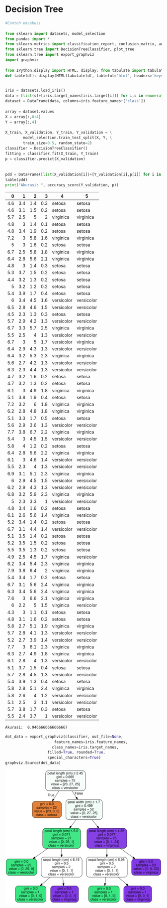 # Decision Tree


```python
#Contoh eksekusi

from sklearn import datasets, model_selection
from pandas import *
from sklearn.metrics import classification_report, confusion_matrix, accuracy_score
from sklearn.tree import DecisionTreeClassifier, plot_tree
from sklearn.tree import export_graphviz
import graphviz

from IPython.display import HTML, display; from tabulate import tabulate
def table(df): display(HTML(tabulate(df, tablefmt='html', headers='keys', showindex=False)))

```


```python

iris = datasets.load_iris()
data = [list(s)+[iris.target_names[iris.target[i]]] for i,s in enumerate(iris.data)]
dataset = DataFrame(data, columns=iris.feature_names+['class'])

array = dataset.values
X = array[:,0:4]
Y = array[:,4]

X_train, X_validation, Y_train, Y_validation = \
        model_selection.train_test_split(X, Y, \
        train_size=0.5, random_state=2)
classifier = DecisionTreeClassifier()
fitting = classifier.fit(X_train, Y_train)
p = classifier.predict(X_validation)


pdd = DataFrame([list(X_validation[i])+[Y_validation[i],p[i]] for i in range(X_validation.shape[0])])
table(pdd)
print("Akurasi: ", accuracy_score(Y_validation, p))
```


<table>
<thead>
<tr><th style="text-align: right;">  0</th><th style="text-align: right;">  1</th><th style="text-align: right;">  2</th><th style="text-align: right;">  3</th><th>4         </th><th>5         </th></tr>
</thead>
<tbody>
<tr><td style="text-align: right;">4.6</td><td style="text-align: right;">3.4</td><td style="text-align: right;">1.4</td><td style="text-align: right;">0.3</td><td>setosa    </td><td>setosa    </td></tr>
<tr><td style="text-align: right;">4.6</td><td style="text-align: right;">3.1</td><td style="text-align: right;">1.5</td><td style="text-align: right;">0.2</td><td>setosa    </td><td>setosa    </td></tr>
<tr><td style="text-align: right;">5.7</td><td style="text-align: right;">2.5</td><td style="text-align: right;">5  </td><td style="text-align: right;">2  </td><td>virginica </td><td>virginica </td></tr>
<tr><td style="text-align: right;">4.8</td><td style="text-align: right;">3  </td><td style="text-align: right;">1.4</td><td style="text-align: right;">0.1</td><td>setosa    </td><td>setosa    </td></tr>
<tr><td style="text-align: right;">4.8</td><td style="text-align: right;">3.4</td><td style="text-align: right;">1.9</td><td style="text-align: right;">0.2</td><td>setosa    </td><td>setosa    </td></tr>
<tr><td style="text-align: right;">7.2</td><td style="text-align: right;">3  </td><td style="text-align: right;">5.8</td><td style="text-align: right;">1.6</td><td>virginica </td><td>virginica </td></tr>
<tr><td style="text-align: right;">5  </td><td style="text-align: right;">3  </td><td style="text-align: right;">1.6</td><td style="text-align: right;">0.2</td><td>setosa    </td><td>setosa    </td></tr>
<tr><td style="text-align: right;">6.7</td><td style="text-align: right;">2.5</td><td style="text-align: right;">5.8</td><td style="text-align: right;">1.8</td><td>virginica </td><td>virginica </td></tr>
<tr><td style="text-align: right;">6.4</td><td style="text-align: right;">2.8</td><td style="text-align: right;">5.6</td><td style="text-align: right;">2.1</td><td>virginica </td><td>virginica </td></tr>
<tr><td style="text-align: right;">4.8</td><td style="text-align: right;">3  </td><td style="text-align: right;">1.4</td><td style="text-align: right;">0.3</td><td>setosa    </td><td>setosa    </td></tr>
<tr><td style="text-align: right;">5.3</td><td style="text-align: right;">3.7</td><td style="text-align: right;">1.5</td><td style="text-align: right;">0.2</td><td>setosa    </td><td>setosa    </td></tr>
<tr><td style="text-align: right;">4.4</td><td style="text-align: right;">3.2</td><td style="text-align: right;">1.3</td><td style="text-align: right;">0.2</td><td>setosa    </td><td>setosa    </td></tr>
<tr><td style="text-align: right;">5  </td><td style="text-align: right;">3.2</td><td style="text-align: right;">1.2</td><td style="text-align: right;">0.2</td><td>setosa    </td><td>setosa    </td></tr>
<tr><td style="text-align: right;">5.4</td><td style="text-align: right;">3.9</td><td style="text-align: right;">1.7</td><td style="text-align: right;">0.4</td><td>setosa    </td><td>setosa    </td></tr>
<tr><td style="text-align: right;">6  </td><td style="text-align: right;">3.4</td><td style="text-align: right;">4.5</td><td style="text-align: right;">1.6</td><td>versicolor</td><td>versicolor</td></tr>
<tr><td style="text-align: right;">6.5</td><td style="text-align: right;">2.8</td><td style="text-align: right;">4.6</td><td style="text-align: right;">1.5</td><td>versicolor</td><td>versicolor</td></tr>
<tr><td style="text-align: right;">4.5</td><td style="text-align: right;">2.3</td><td style="text-align: right;">1.3</td><td style="text-align: right;">0.3</td><td>setosa    </td><td>setosa    </td></tr>
<tr><td style="text-align: right;">5.7</td><td style="text-align: right;">2.9</td><td style="text-align: right;">4.2</td><td style="text-align: right;">1.3</td><td>versicolor</td><td>versicolor</td></tr>
<tr><td style="text-align: right;">6.7</td><td style="text-align: right;">3.3</td><td style="text-align: right;">5.7</td><td style="text-align: right;">2.5</td><td>virginica </td><td>virginica </td></tr>
<tr><td style="text-align: right;">5.5</td><td style="text-align: right;">2.5</td><td style="text-align: right;">4  </td><td style="text-align: right;">1.3</td><td>versicolor</td><td>versicolor</td></tr>
<tr><td style="text-align: right;">6.7</td><td style="text-align: right;">3  </td><td style="text-align: right;">5  </td><td style="text-align: right;">1.7</td><td>versicolor</td><td>virginica </td></tr>
<tr><td style="text-align: right;">6.4</td><td style="text-align: right;">2.9</td><td style="text-align: right;">4.3</td><td style="text-align: right;">1.3</td><td>versicolor</td><td>versicolor</td></tr>
<tr><td style="text-align: right;">6.4</td><td style="text-align: right;">3.2</td><td style="text-align: right;">5.3</td><td style="text-align: right;">2.3</td><td>virginica </td><td>virginica </td></tr>
<tr><td style="text-align: right;">5.6</td><td style="text-align: right;">2.7</td><td style="text-align: right;">4.2</td><td style="text-align: right;">1.3</td><td>versicolor</td><td>versicolor</td></tr>
<tr><td style="text-align: right;">6.3</td><td style="text-align: right;">2.3</td><td style="text-align: right;">4.4</td><td style="text-align: right;">1.3</td><td>versicolor</td><td>versicolor</td></tr>
<tr><td style="text-align: right;">4.7</td><td style="text-align: right;">3.2</td><td style="text-align: right;">1.6</td><td style="text-align: right;">0.2</td><td>setosa    </td><td>setosa    </td></tr>
<tr><td style="text-align: right;">4.7</td><td style="text-align: right;">3.2</td><td style="text-align: right;">1.3</td><td style="text-align: right;">0.2</td><td>setosa    </td><td>setosa    </td></tr>
<tr><td style="text-align: right;">6.1</td><td style="text-align: right;">3  </td><td style="text-align: right;">4.9</td><td style="text-align: right;">1.8</td><td>virginica </td><td>virginica </td></tr>
<tr><td style="text-align: right;">5.1</td><td style="text-align: right;">3.8</td><td style="text-align: right;">1.9</td><td style="text-align: right;">0.4</td><td>setosa    </td><td>setosa    </td></tr>
<tr><td style="text-align: right;">7.2</td><td style="text-align: right;">3.2</td><td style="text-align: right;">6  </td><td style="text-align: right;">1.8</td><td>virginica </td><td>virginica </td></tr>
<tr><td style="text-align: right;">6.2</td><td style="text-align: right;">2.8</td><td style="text-align: right;">4.8</td><td style="text-align: right;">1.8</td><td>virginica </td><td>virginica </td></tr>
<tr><td style="text-align: right;">5.1</td><td style="text-align: right;">3.3</td><td style="text-align: right;">1.7</td><td style="text-align: right;">0.5</td><td>setosa    </td><td>setosa    </td></tr>
<tr><td style="text-align: right;">5.6</td><td style="text-align: right;">2.9</td><td style="text-align: right;">3.6</td><td style="text-align: right;">1.3</td><td>versicolor</td><td>versicolor</td></tr>
<tr><td style="text-align: right;">7.7</td><td style="text-align: right;">3.8</td><td style="text-align: right;">6.7</td><td style="text-align: right;">2.2</td><td>virginica </td><td>virginica </td></tr>
<tr><td style="text-align: right;">5.4</td><td style="text-align: right;">3  </td><td style="text-align: right;">4.5</td><td style="text-align: right;">1.5</td><td>versicolor</td><td>versicolor</td></tr>
<tr><td style="text-align: right;">5.8</td><td style="text-align: right;">4  </td><td style="text-align: right;">1.2</td><td style="text-align: right;">0.2</td><td>setosa    </td><td>setosa    </td></tr>
<tr><td style="text-align: right;">6.4</td><td style="text-align: right;">2.8</td><td style="text-align: right;">5.6</td><td style="text-align: right;">2.2</td><td>virginica </td><td>virginica </td></tr>
<tr><td style="text-align: right;">6.1</td><td style="text-align: right;">3  </td><td style="text-align: right;">4.6</td><td style="text-align: right;">1.4</td><td>versicolor</td><td>versicolor</td></tr>
<tr><td style="text-align: right;">5.5</td><td style="text-align: right;">2.3</td><td style="text-align: right;">4  </td><td style="text-align: right;">1.3</td><td>versicolor</td><td>versicolor</td></tr>
<tr><td style="text-align: right;">6.9</td><td style="text-align: right;">3.1</td><td style="text-align: right;">5.1</td><td style="text-align: right;">2.3</td><td>virginica </td><td>virginica </td></tr>
<tr><td style="text-align: right;">6  </td><td style="text-align: right;">2.9</td><td style="text-align: right;">4.5</td><td style="text-align: right;">1.5</td><td>versicolor</td><td>versicolor</td></tr>
<tr><td style="text-align: right;">6.2</td><td style="text-align: right;">2.9</td><td style="text-align: right;">4.3</td><td style="text-align: right;">1.3</td><td>versicolor</td><td>versicolor</td></tr>
<tr><td style="text-align: right;">6.8</td><td style="text-align: right;">3.2</td><td style="text-align: right;">5.9</td><td style="text-align: right;">2.3</td><td>virginica </td><td>virginica </td></tr>
<tr><td style="text-align: right;">5  </td><td style="text-align: right;">2.3</td><td style="text-align: right;">3.3</td><td style="text-align: right;">1  </td><td>versicolor</td><td>versicolor</td></tr>
<tr><td style="text-align: right;">4.8</td><td style="text-align: right;">3.4</td><td style="text-align: right;">1.6</td><td style="text-align: right;">0.2</td><td>setosa    </td><td>setosa    </td></tr>
<tr><td style="text-align: right;">6.1</td><td style="text-align: right;">2.6</td><td style="text-align: right;">5.6</td><td style="text-align: right;">1.4</td><td>virginica </td><td>versicolor</td></tr>
<tr><td style="text-align: right;">5.2</td><td style="text-align: right;">3.4</td><td style="text-align: right;">1.4</td><td style="text-align: right;">0.2</td><td>setosa    </td><td>setosa    </td></tr>
<tr><td style="text-align: right;">6.7</td><td style="text-align: right;">3.1</td><td style="text-align: right;">4.4</td><td style="text-align: right;">1.4</td><td>versicolor</td><td>versicolor</td></tr>
<tr><td style="text-align: right;">5.1</td><td style="text-align: right;">3.5</td><td style="text-align: right;">1.4</td><td style="text-align: right;">0.2</td><td>setosa    </td><td>setosa    </td></tr>
<tr><td style="text-align: right;">5.2</td><td style="text-align: right;">3.5</td><td style="text-align: right;">1.5</td><td style="text-align: right;">0.2</td><td>setosa    </td><td>setosa    </td></tr>
<tr><td style="text-align: right;">5.5</td><td style="text-align: right;">3.5</td><td style="text-align: right;">1.3</td><td style="text-align: right;">0.2</td><td>setosa    </td><td>setosa    </td></tr>
<tr><td style="text-align: right;">4.9</td><td style="text-align: right;">2.5</td><td style="text-align: right;">4.5</td><td style="text-align: right;">1.7</td><td>virginica </td><td>versicolor</td></tr>
<tr><td style="text-align: right;">6.2</td><td style="text-align: right;">3.4</td><td style="text-align: right;">5.4</td><td style="text-align: right;">2.3</td><td>virginica </td><td>virginica </td></tr>
<tr><td style="text-align: right;">7.9</td><td style="text-align: right;">3.8</td><td style="text-align: right;">6.4</td><td style="text-align: right;">2  </td><td>virginica </td><td>virginica </td></tr>
<tr><td style="text-align: right;">5.4</td><td style="text-align: right;">3.4</td><td style="text-align: right;">1.7</td><td style="text-align: right;">0.2</td><td>setosa    </td><td>setosa    </td></tr>
<tr><td style="text-align: right;">6.7</td><td style="text-align: right;">3.1</td><td style="text-align: right;">5.6</td><td style="text-align: right;">2.4</td><td>virginica </td><td>virginica </td></tr>
<tr><td style="text-align: right;">6.3</td><td style="text-align: right;">3.4</td><td style="text-align: right;">5.6</td><td style="text-align: right;">2.4</td><td>virginica </td><td>virginica </td></tr>
<tr><td style="text-align: right;">7.6</td><td style="text-align: right;">3  </td><td style="text-align: right;">6.6</td><td style="text-align: right;">2.1</td><td>virginica </td><td>virginica </td></tr>
<tr><td style="text-align: right;">6  </td><td style="text-align: right;">2.2</td><td style="text-align: right;">5  </td><td style="text-align: right;">1.5</td><td>virginica </td><td>versicolor</td></tr>
<tr><td style="text-align: right;">4.3</td><td style="text-align: right;">3  </td><td style="text-align: right;">1.1</td><td style="text-align: right;">0.1</td><td>setosa    </td><td>setosa    </td></tr>
<tr><td style="text-align: right;">4.8</td><td style="text-align: right;">3.1</td><td style="text-align: right;">1.6</td><td style="text-align: right;">0.2</td><td>setosa    </td><td>setosa    </td></tr>
<tr><td style="text-align: right;">5.8</td><td style="text-align: right;">2.7</td><td style="text-align: right;">5.1</td><td style="text-align: right;">1.9</td><td>virginica </td><td>virginica </td></tr>
<tr><td style="text-align: right;">5.7</td><td style="text-align: right;">2.8</td><td style="text-align: right;">4.1</td><td style="text-align: right;">1.3</td><td>versicolor</td><td>versicolor</td></tr>
<tr><td style="text-align: right;">5.2</td><td style="text-align: right;">2.7</td><td style="text-align: right;">3.9</td><td style="text-align: right;">1.4</td><td>versicolor</td><td>versicolor</td></tr>
<tr><td style="text-align: right;">7.7</td><td style="text-align: right;">3  </td><td style="text-align: right;">6.1</td><td style="text-align: right;">2.3</td><td>virginica </td><td>virginica </td></tr>
<tr><td style="text-align: right;">6.3</td><td style="text-align: right;">2.7</td><td style="text-align: right;">4.9</td><td style="text-align: right;">1.8</td><td>virginica </td><td>virginica </td></tr>
<tr><td style="text-align: right;">6.1</td><td style="text-align: right;">2.8</td><td style="text-align: right;">4  </td><td style="text-align: right;">1.3</td><td>versicolor</td><td>versicolor</td></tr>
<tr><td style="text-align: right;">5.1</td><td style="text-align: right;">3.7</td><td style="text-align: right;">1.5</td><td style="text-align: right;">0.4</td><td>setosa    </td><td>setosa    </td></tr>
<tr><td style="text-align: right;">5.7</td><td style="text-align: right;">2.8</td><td style="text-align: right;">4.5</td><td style="text-align: right;">1.3</td><td>versicolor</td><td>versicolor</td></tr>
<tr><td style="text-align: right;">5.4</td><td style="text-align: right;">3.9</td><td style="text-align: right;">1.3</td><td style="text-align: right;">0.4</td><td>setosa    </td><td>setosa    </td></tr>
<tr><td style="text-align: right;">5.8</td><td style="text-align: right;">2.8</td><td style="text-align: right;">5.1</td><td style="text-align: right;">2.4</td><td>virginica </td><td>virginica </td></tr>
<tr><td style="text-align: right;">5.8</td><td style="text-align: right;">2.6</td><td style="text-align: right;">4  </td><td style="text-align: right;">1.2</td><td>versicolor</td><td>versicolor</td></tr>
<tr><td style="text-align: right;">5.1</td><td style="text-align: right;">2.5</td><td style="text-align: right;">3  </td><td style="text-align: right;">1.1</td><td>versicolor</td><td>versicolor</td></tr>
<tr><td style="text-align: right;">5.7</td><td style="text-align: right;">3.8</td><td style="text-align: right;">1.7</td><td style="text-align: right;">0.3</td><td>setosa    </td><td>setosa    </td></tr>
<tr><td style="text-align: right;">5.5</td><td style="text-align: right;">2.4</td><td style="text-align: right;">3.7</td><td style="text-align: right;">1  </td><td>versicolor</td><td>versicolor</td></tr>
</tbody>
</table>


    Akurasi:  0.9466666666666667
    


```python
dot_data = export_graphviz(classifier, out_file=None, 
                      feature_names=iris.feature_names,  
                     class_names=iris.target_names,  
                   filled=True, rounded=True,  
                   special_characters=True)  
graphviz.Source(dot_data)
```




![svg](PD_05_Decision_Tree_files/PD_05_Decision_Tree_3_0.svg)


